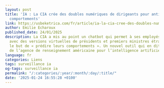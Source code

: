 ```yaml
---
layout: post
title: 'IA : La CIA crée des doubles numériques de dirigeants pour anticiper leurs
  comportements'
link: https://usbeketrica.com/fr/article/ia-la-cia-cree-des-doubles-numeriques-de-dirigeants-pour-anticiper-leurs-comportements
author: Emilie Echaroux
published_date: 24/01/2025
description: La CIA a mis au point un chatbot qui permet à ses employés de dialoguer
  avec des versions virtuelles de présidents et premiers ministres étrangers dans
  le but de « prédire leurs comportements ». Un nouvel outil qui en dit long sur l’intérêt
  de l’agence de renseignement américaine pour l’intelligence artificielle…
language: fr
categories: Liens
tags: surveillance ia
og-tags: surveillance ia
permalink: "/:categories/:year/:month/:day/:title/"
date: '2025-01-24 16:55:28 +0100'
---
```

